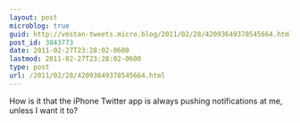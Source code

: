 ```yaml
---
layout: post
microblog: true
guid: http://vmstan-tweets.micro.blog/2011/02/28/42093649378545664.html
post_id: 3043773
date: 2011-02-27T23:28:02-0600
lastmod: 2011-02-27T23:28:02-0600
type: post
url: /2011/02/28/42093649378545664.html
---
```

How is it that the iPhone Twitter app is always pushing notifications at me, unless I want it to?

